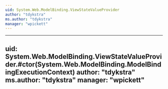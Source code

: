 ```yaml
---
uid: System.Web.ModelBinding.ViewStateValueProvider
author: "tdykstra"
ms.author: "tdykstra"
manager: "wpickett"
---
```


---
uid: System.Web.ModelBinding.ViewStateValueProvider.#ctor(System.Web.ModelBinding.ModelBindingExecutionContext)
author: "tdykstra"
ms.author: "tdykstra"
manager: "wpickett"
---
